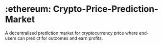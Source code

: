 # :ethereum: Crypto-Price-Prediction-Market
A decentralised prediction market for cryptocurrency price where end-users can predict for outcomes and earn profits.


